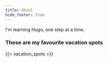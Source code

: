 ```yaml
---
title: About
hide_footer: true
---
```

I'm learning Hugo, one step at a time.  

### These are my favourite vacation spots

{{< vacation_spots >}}

